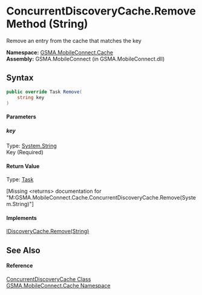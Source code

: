 ConcurrentDiscoveryCache.Remove Method (String)
===============================================
Remove an entry from the cache that matches the key

**Namespace:** [GSMA.MobileConnect.Cache][1]  
**Assembly:** GSMA.MobileConnect (in GSMA.MobileConnect.dll)

Syntax
------

```csharp
public override Task Remove(
	string key
)
```

#### Parameters

##### *key*
Type: [System.String][2]  
Key (Required)

#### Return Value
Type: [Task][3]  

[Missing &lt;returns> documentation for "M:GSMA.MobileConnect.Cache.ConcurrentDiscoveryCache.Remove(System.String)"]

#### Implements
[IDiscoveryCache.Remove(String)][4]  


See Also
--------

#### Reference
[ConcurrentDiscoveryCache Class][5]  
[GSMA.MobileConnect.Cache Namespace][1]  

[1]: ../README.md
[2]: http://msdn.microsoft.com/en-us/library/s1wwdcbf
[3]: http://msdn.microsoft.com/en-us/library/dd235678
[4]: ../IDiscoveryCache/Remove.md
[5]: README.md
[6]: ../../_icons/Help.png